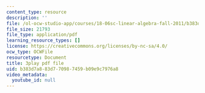 ```yaml
---
content_type: resource
description: ''
file: /ol-ocw-studio-app/courses/18-06sc-linear-algebra-fall-2011/b383d7a883d770987459b09e9c7976a8_lpnY5QVjU5w.pdf
file_size: 21793
file_type: application/pdf
learning_resource_types: []
license: https://creativecommons.org/licenses/by-nc-sa/4.0/
ocw_type: OCWFile
resourcetype: Document
title: 3play pdf file
uid: b383d7a8-83d7-7098-7459-b09e9c7976a8
video_metadata:
  youtube_id: null
---
```

